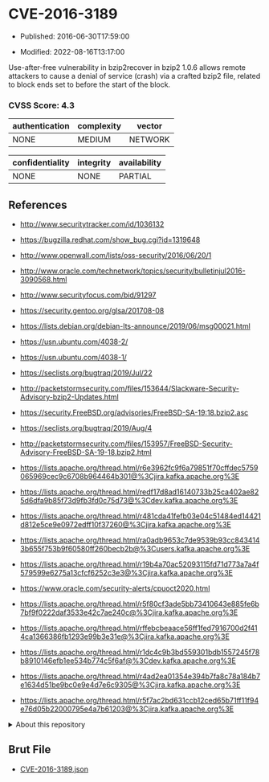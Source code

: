 # CVE-2016-3189

- Published: 2016-06-30T17:59:00

- Modified: 2022-08-16T13:17:00

Use-after-free vulnerability in bzip2recover in bzip2 1.0.6 allows remote attackers to cause a denial of service (crash) via a crafted bzip2 file, related to block ends set to before the start of the block.

### CVSS Score: **4.3**

| authentication | complexity | vector |
| --- | --- | --- |
| NONE | MEDIUM | NETWORK |

| confidentiality | integrity | availability |
| --- | --- | --- |
| NONE | NONE | PARTIAL |

## References

* http://www.securitytracker.com/id/1036132

* https://bugzilla.redhat.com/show_bug.cgi?id=1319648

* http://www.openwall.com/lists/oss-security/2016/06/20/1

* http://www.oracle.com/technetwork/topics/security/bulletinjul2016-3090568.html

* http://www.securityfocus.com/bid/91297

* https://security.gentoo.org/glsa/201708-08

* https://lists.debian.org/debian-lts-announce/2019/06/msg00021.html

* https://usn.ubuntu.com/4038-2/

* https://usn.ubuntu.com/4038-1/

* https://seclists.org/bugtraq/2019/Jul/22

* http://packetstormsecurity.com/files/153644/Slackware-Security-Advisory-bzip2-Updates.html

* https://security.FreeBSD.org/advisories/FreeBSD-SA-19:18.bzip2.asc

* https://seclists.org/bugtraq/2019/Aug/4

* http://packetstormsecurity.com/files/153957/FreeBSD-Security-Advisory-FreeBSD-SA-19-18.bzip2.html

* https://lists.apache.org/thread.html/r6e3962fc9f6a79851f70cffdec5759065969cec9c6708b964464b301@%3Cjira.kafka.apache.org%3E

* https://lists.apache.org/thread.html/redf17d8ad16140733b25ca402ae825d6dfa9b85f73d9fb3fd0c75d73@%3Cdev.kafka.apache.org%3E

* https://lists.apache.org/thread.html/r481cda41fefb03e04c51484ed14421d812e5ce9e0972edff10f37260@%3Cjira.kafka.apache.org%3E

* https://lists.apache.org/thread.html/ra0adb9653c7de9539b93cc8434143b655f753b9f60580ff260becb2b@%3Cusers.kafka.apache.org%3E

* https://lists.apache.org/thread.html/r19b4a70ac52093115fd71d773a7a4f579599e6275a13cfcf6252c3e3@%3Cjira.kafka.apache.org%3E

* https://www.oracle.com/security-alerts/cpuoct2020.html

* https://lists.apache.org/thread.html/r5f80cf3ade5bb73410643e885fe6b7bf9f0222daf3533e42c7ae240c@%3Cjira.kafka.apache.org%3E

* https://lists.apache.org/thread.html/rffebcbeaace56ff1fed7916700d2f414ca1366386fb1293e99b3e31e@%3Cjira.kafka.apache.org%3E

* https://lists.apache.org/thread.html/r1dc4c9b3bd559301bdb1557245f78b8910146efb1ee534b774c5f6af@%3Cdev.kafka.apache.org%3E

* https://lists.apache.org/thread.html/r4ad2ea01354e394b7fa8c78a184b7e1634d51be9bc0e9e4d7e6c9305@%3Cjira.kafka.apache.org%3E

* https://lists.apache.org/thread.html/r5f7ac2bd631ccb12ced65b71ff11f94e76d05b22000795e4a7b61203@%3Cjira.kafka.apache.org%3E

<details>
<summary>About this repository</summary> 

  This repository is part of the project [Live Hack CVE](https://github.com/Live-Hack-CVE). Main website can be found [www.live-hack.org](https://www.live-hack.org) 
  
  Made by [Sn0wAlice](https://github.com/Sn0wAlice) for the people that care about security and need to have a feed of the latest CVEs. Hope you enjoy it, don't forget to star the repo and follow me on [Twitter](https://twitter.com/Sn0wAlice) and [Github](https://github.com/Sn0wAlice). And that is my [personnal website](https://www.alice-snow.me/)

  - [Home Page](https://github.com/Live-Hack-CVE)
  - [Framework](https://github.com/Live-Hack-CVE/cve-framework)
  - [CVE database](https://github.com/Live-Hack-CVE/full_database)
  - [Changelog](https://github.com/Live-Hack-CVE/Changelog)
</details>

## Brut File

* [CVE-2016-3189.json](https://raw.githubusercontent.com/Live-Hack-CVE/full_database/main/cves/2016/CVE-2016-3189.json)

